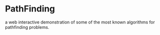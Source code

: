 # PathFinding
a web interactive demonstration of some of the most known algorithms for pathfinding problems.
